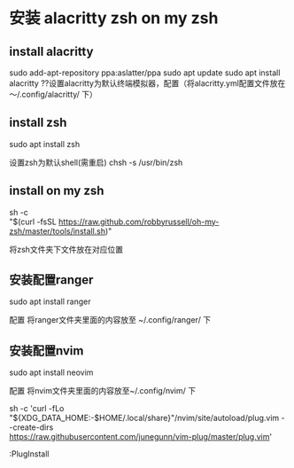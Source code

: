 # 安装 alacritty zsh on my zsh

## install alacritty

sudo add-apt-repository ppa:aslatter/ppa
sudo apt update
sudo apt install alacritty
??设置alacritty为默认终端模拟器，配置（将alacritty.yml配置文件放在～/.config/alacritty/ 下）

## install zsh
sudo apt install zsh

设置zsh为默认shell(需重启)
chsh -s /usr/bin/zsh

## install on my zsh
sh -c \
 "$(curl -fsSL https://raw.github.com/robbyrussell/oh-my-zsh/master/tools/install.sh)"

将zsh文件夹下文件放在对应位置


## 安装配置ranger
sudo apt install ranger

配置 将ranger文件夹里面的内容放至 ~/.config/ranger/ 下


## 安装配置nvim
sudo apt install neovim

配置 将nvim文件夹里面的内容放至~/.config/nvim/ 下

sh -c 'curl -fLo "${XDG_DATA_HOME:-$HOME/.local/share}"/nvim/site/autoload/plug.vim --create-dirs \
       https://raw.githubusercontent.com/junegunn/vim-plug/master/plug.vim'

:PlugInstall
